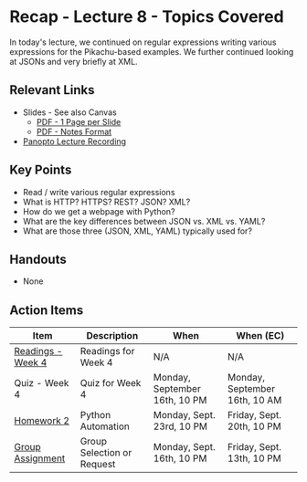 # Recap - Lecture 8 - Topics Covered

In today's lecture, we continued on regular expressions writing various expressions for the Pikachu-based examples.  We further continued looking at JSONs and very briefly at XML.  

## Relevant Links

* Slides - See also Canvas
   * [PDF - 1 Page per Slide](https://canvas.nd.edu/files/3991953/download?download_frd=1)
   * [PDF - Notes Format](https://canvas.nd.edu/files/3991952/download?download_frd=1)
* [Panopto Lecture Recording](https://notredame.hosted.panopto.com/Panopto/Pages/Viewer.aspx?id=2ceebd29-f26b-49ac-9b6a-b1ed010fb000)

## Key Points

* Read / write various regular expressions
* What is HTTP? HTTPS? REST? JSON? XML?
* How do we get a webpage with Python?
* What are the key differences between JSON vs. XML vs. YAML?
* What are those three (JSON, XML, YAML) typically used for?

## Handouts

* None

## Action Items

| **Item** | **Description** | **When** | **When (EC)** |
|---|---|---|---|
| [Readings - Week 4](../../readings/readings-week04.md) | Readings for Week 4 | N/A | N/A | 
| Quiz - Week 4 | Quiz for Week 4 | Monday, September 16th, 10 PM | Monday, September 16th, 10 AM |
| [Homework 2](../../hw/hw02/README.md) | Python Automation | Monday, Sept. 23rd, 10 PM | Friday, Sept. 20th, 10 PM | 
| [Group Assignment](https://canvas.nd.edu/courses/99306/assignments/305521) | Group Selection or Request | Monday, Sept. 16th, 10 PM | Friday, Sept. 13th, 10 PM |  
